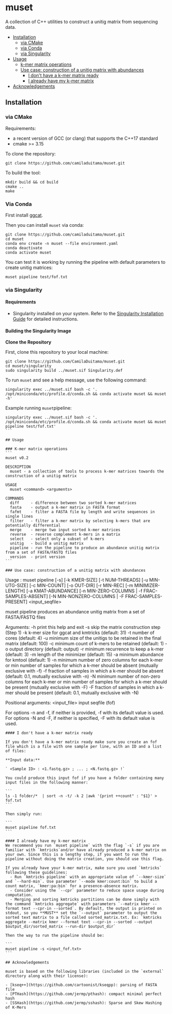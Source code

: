 # muset

A collection of C++ utilities to construct a unitig matrix from sequencing data.

+ [Installation](#installation)
  - [via CMake](#via-cmake)
  - [via Conda](#via-conda)
  - [via Singularity](#via-singularity)
+ [Usage](#usage)
  + [k-mer matrix operations](#k-mer-matrix-operations)
  + [Use case: construction of a unitig matrix with abundances](#use-case-construction-of-a-unitig-matrix-with-abundances)
    - [I don't have a k-mer matrix ready](#i-dont-have-a-k-mer-matrix-ready)
    - [I already have my k-mer matrix](#i-already-have-my-k-mer-matrix)
+ [Acknowledgements](#acknowledgements)

## Installation
### via CMake

Requirements:
 - a recent version of GCC (or clang) that supports the C++17 standard
 - cmake >= 3.15

To clone the repository:
```
git clone https://github.com/camiladuitama/muset.git
```

To build the tool:
```
mkdir build && cd build
cmake ..
make
```
### Via Conda
First install [ggcat](https://github.com/algbio/ggcat?tab=readme-ov-file#installation).

Then you can install `muset` via conda:
```
git clone https://github.com/camiladuitama/muset.git
cd muset
conda env create -n muset --file environment.yaml
conda deactivate
conda activate muset

```
You can test it is working by running the pipeline with default parameters to create unitig matrices:

```
muset pipeline test/fof.txt
```

### via Singularity

#### Requirements

- Singularity installed on your system. Refer to the [Singularity Installation Guide](https://sylabs.io/guides/3.0/user-guide/installation.html) for detailed instructions.

#### Building the Singularity Image

**Clone the Repository**
   
First, clone this repository to your local machine:
   
```
git clone https://github.com/CamilaDuitama/muset.git
cd muset/singularity
sudo singularity build ../muset.sif Singularity.def
```

To run `muset` and see a help message, use the following command:
```
singularity exec ../muset.sif bash -c '. /opt/miniconda/etc/profile.d/conda.sh && conda activate muset && muset -h'

```
Example running `muset`pipeline:

````
singularity exec ../muset.sif bash -c '. /opt/miniconda/etc/profile.d/conda.sh && conda activate muset && muset pipeline test/fof.txt'
```

## Usage

### K-mer matrix operations
```
muset v0.2

DESCRIPTION
  muset - a collection of tools to process k-mer matrices towards the construction of a unitig matrix

USAGE
  muset <command> <arguments>

COMMANDS
  diff     - difference between two sorted k-mer matrices
  fasta    - output a k-mer matrix in FASTA format
  fafmt    - filter a FASTA file by length and write sequences in single lines
  filter   - filter a k-mer matrix by selecting k-mers that are potentially differential
  merge    - merge two input sorted k-mer matrices
  reverse  - reverse complement k-mers in a matrix
  select   - select only a subset of k-mers
  unitig   - build a unitig matrix
  pipeline - run the pipeline to produce an abundance unitig matrix from a set of FASTA/FASTQ files
  version  - print version
```

### Use case: construction of a unitig matrix with abundances
````
Usage : muset pipeline [-s] [-k KMER-SIZE] [-t NUM-THREADS] [-u MIN-UTG-SIZE] [-c MIN-COUNT] [-o OUT-DIR] [-r MIN-REC] [-m MINIMIZER-LENGTH] [-a KMAT-ABUNDANCE] [-n MIN-ZERO-COLUMNS | -f FRAC-SAMPLES-ABSENT] [-N MIN-NONZERO-COLUMNS | -F FRAC-SAMPLES-PRESENT] <input_seqfile>

muset pipeline produces an abundance unitig matrix from a set of FASTA/FASTQ files

Arguments:
     -h              print this help and exit
     -s              skip the matrix construction step (Step 1)
     -k              k-mer size for ggcat and kmtricks (default: 31)
     -t              number of cores (default: 4)
     -u              minimum size of the unitigs to be retained in the final matrix (default: 100)
     -c              minimum count of k-mers to be retained (default: 1)
     -o              output directory (default: output)
     -r              minimum recurrence to keep a k-mer (default: 3)
     -m              length of the minimizer  (default: 15)
     -a              minimum abundance for kmtool (default: 1)
     -n              minimum number of zero columns for each k-mer or min number of samples for which a k-mer should be absent (mutually exclusive with -f)
     -f              fraction of samples in which a k-mer should be absent (default: 0.1, mutually exclusive with -n)
     -N              minimum number of non-zero columns for each k-mer or min number of samples for which a k-mer should be present (mutually exclusive with -F)
     -F              fraction of samples in which a k-mer should be present (default: 0.1, mutually exclusive with -N)

Positional arguments:
     <input_file>         input seqfile (fof)

For options -n and -f, if neither is provided, -f with its default value is used. 
For options -N and -F, if neither is specified, -F with its default value is used.
````
#### I don't have a k-mer matrix ready

If you don't have a k-mer matrix ready make sure you create an fof file which is a file with one sample per line, with an ID and a list of files:

**Input data:**

` <Sample ID> : <1.fastq.gz> ; ... ; <N.fastq.gz> !`

You could produce this input fof if you have a folder containing many input files in the following manner:

```
ls -1 folder/*  | sort -n -t/ -k 2 |awk '{print ++count" : "$1}' > fof.txt
```

Then simply run:

```
muset pipeline fof.txt
```

#### I already have my k-mer matrix
We recommend you run `muset pipeline` with the flag `-s` if you are familiar with `kmtricks`and/or have already produced a k-mer matrix on your own. Since this is a lengthy step, if you want to run the pipeline without doing the matrix creation, you should use this flag. 

If you already have your k-mer matrix, make sure you used `kmtricks` following these guidelines:
  - Run `kmtricks pipeline` with an appropriate value of `--kmer-size` and `--hard-min`. Use parameter `--mode kmer:count:bin` to build a count matrix, `kmer:pa:bin` for a presence-absence matrix. 
  - Consider using the `--cpr` parameter to reduce space usage during computation.
  - Merging and sorting kmtricks partitions can be done simply with the command `kmtricks aggregate` with parameters `--matrix kmer --format text --cpr-in --sorted`. By default, the output is printed on stdout, so you **MUST** set the `--output` parameter to output the sorted text matrix to a file called sorted_matrix.txt. Ex: `kmtricks aggregate --matrix kmer --format text --cpr-in --sorted --output $output_dir/sorted_matrix --run-dir $output_dir`

Then the way to run the pipeline should be:

```
muset pipeline -s <input_fof.txt>
```

## Acknowledgements

muset is based on the following libraries (included in the `external` directory along with their license):

- [kseq++](https://github.com/cartoonist/kseqpp): parsing of FASTA file
- [PTHash](https://github.com/jermp/pthash): compact minimal perfect hash
- [SSHash](https://github.com/jermp/sshash): Sparse and Skew Hashing of K-Mers

